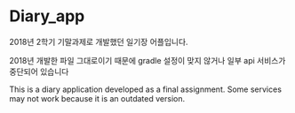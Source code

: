 # Diary_app
2018년 2학기 기말과제로 개발했던 일기장 어플입니다. 

2018년 개발한 파일 그대로이기 때문에 gradle 설정이 맞지 않거나 일부 api 서비스가 중단되어 있습니다


This is a diary application developed as a final assignment.
Some services may not work because it is an outdated version.
